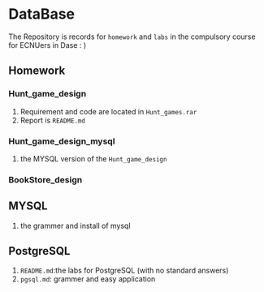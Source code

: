 # DataBase 
The Repository is records for `homework` and `labs` in the compulsory course for ECNUers in Dase : )
## Homework 
### Hunt_game_design
1. Requirement and code are located in   `Hunt_games.rar`
2. Report is `README.md`
### Hunt_game_design_mysql
1. the MYSQL version of the `Hunt_game_design`
### BookStore_design
## MYSQL
1. the grammer and install of mysql
## PostgreSQL
1. `README.md`:the labs for PostgreSQL (with no standard answers)
2. `pgsql.md`: grammer and easy application
